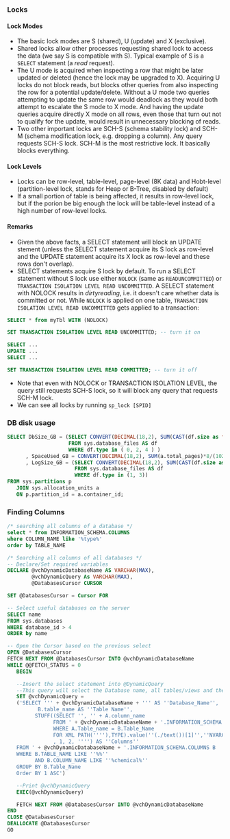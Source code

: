 
### Locks
#### Lock Modes
- The basic lock modes are S (shared), U (update) and X (exclusive). 
- Shared locks allow other processes requesting shared lock to access the data (we say S is compatible with S). Typical example of S is a `SELECT` statement (a *read* request). 
- The U mode is acquired when inspecting a row that might be later updated or deleted (hence the lock may be upgraded to X). Acquiring U locks do not block reads, but blocks other queries from also inspecting the row for a potential update/delete. Without a U mode two queries attempting to update the same row would deadlock as they would both attempt to escalate the S mode to X mode. And having the update queries acquire directly X mode on all rows, even those that turn out not to qualify for the update, would result in unnecessary blocking of reads.
- Two other important locks are SCH-S (schema stability lock) and SCH-M (schema modification lock, e.g. dropping a column). Any query requests SCH-S lock. SCH-M is the most restrictive lock. It basically blocks everything.
#### Lock Levels
- Locks can be row-level, table-level, page-level (8K data) and Hobt-level (partition-level lock, stands for Heap or B-Tree, disabled by default)
- If a small portion of table is being affected, it results in row-level lock, but if the porion be big enough the lock will be table-level instead of a high number of row-level locks.
#### Remarks
- Given the above facts, a SELECT statement will block an UPDATE stement (unless the SELECT statement acquire its S lock as row-level and the UPDATE statement acquire its X lock as row-level and these rows don't overlap). 
- SELECT statements acquire S lock by default. To run a SELECT statement without S lock use either `NOLOCK` (same as `READUNCOMMITTED`) or `TRANSACTION ISOLATION LEVEL READ UNCOMMITTED`. A SELECT statement with NOLOCK results in *dirtyreading*, i.e. it doesn't care whether data is committed or not. While `NOLOCK` is applied on one table, `TRANSACTION ISOLATION LEVEL READ UNCOMMITTED` gets applied to a transaction:
````SQL
SELECT * from myTbl WITH (NOLOCK)
````
````SQL
SET TRANSACTION ISOLATION LEVEL READ UNCOMMITTED; -- turn it on

SELECT ... 
UPDATE ...
SELECT ...

SET TRANSACTION ISOLATION LEVEL READ COMMITTED; -- turn it off
````
- Note that even with NOLOCK or TRANSACTION ISOLATION LEVEL, the query still requests SCH-S lock, so it will block any query that requests SCH-M lock.  
- We can see all locks by running `sp_lock [SPID]`

### DB disk usage
```sql
SELECT DbSize_GB = (SELECT CONVERT(DECIMAL(18,2), SUM(CAST(df.size as float))*8/(1024.0 * 1024))
                    FROM sys.database_files AS df 
                    WHERE df.type in ( 0, 2, 4 ) )
      , SpaceUsed_GB = CONVERT(DECIMAL(18,2), SUM(a.total_pages)*8/(1024.0 * 1024))
      , LogSize_GB = (SELECT CONVERT(DECIMAL(18,2), SUM(CAST(df.size as float))*8/(1024.0 * 1024))
                      FROM sys.database_files AS df 
                      WHERE df.type in (1, 3))
FROM sys.partitions p 
   JOIN sys.allocation_units a 
   ON p.partition_id = a.container_id;
```

### Finding Columns
````SQL
/* searching all columns of a database */
select * from INFORMATION_SCHEMA.COLUMNS
where COLUMN_NAME like '%type%'
order by TABLE_NAME

/* Searching all columns of all databases */
-- Declare/Set required variables
DECLARE @vchDynamicDatabaseName AS VARCHAR(MAX),
        @vchDynamicQuery As VARCHAR(MAX),
        @DatabasesCursor CURSOR

SET @DatabasesCursor = Cursor FOR

-- Select useful databases on the server
SELECT name 
FROM sys.databases 
WHERE database_id > 4 
ORDER by name

-- Open the Cursor based on the previous select
OPEN @DatabasesCursor
FETCH NEXT FROM @DatabasesCursor INTO @vchDynamicDatabaseName
WHILE @@FETCH_STATUS = 0
   BEGIN

   --Insert the select statement into @DynamicQuery 
   --This query will select the Database name, all tables/views and their columns (in a comma delimited field)
   SET @vchDynamicQuery =
   ('SELECT ''' + @vchDynamicDatabaseName + ''' AS ''Database_Name'',
          B.table_name AS ''Table Name'',
         STUFF((SELECT '', '' + A.column_name
               FROM ' + @vchDynamicDatabaseName + '.INFORMATION_SCHEMA.COLUMNS A
               WHERE A.Table_name = B.Table_Name
               FOR XML PATH(''''),TYPE).value(''(./text())[1]'',''NVARCHAR(MAX)'')
               , 1, 2, '''') AS ''Columns''
   FROM ' + @vchDynamicDatabaseName + '.INFORMATION_SCHEMA.COLUMNS B
   WHERE B.TABLE_NAME LIKE ''%%''
         AND B.COLUMN_NAME LIKE ''%chemical%''
   GROUP BY B.Table_Name
   Order BY 1 ASC')

   --Print @vchDynamicQuery
   EXEC(@vchDynamicQuery)

   FETCH NEXT FROM @DatabasesCursor INTO @vchDynamicDatabaseName
END
CLOSE @DatabasesCursor
DEALLOCATE @DatabasesCursor
GO
````

